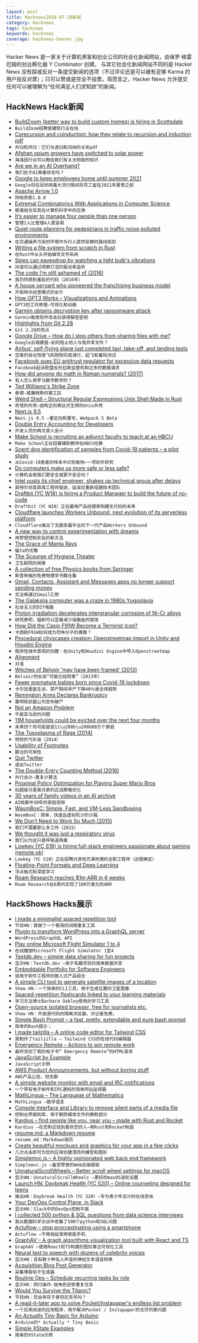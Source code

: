 ```yaml
---
layout: post
title: Hacknews2020-07-28新闻
category: Hacknews
tags: hacknews
keywords: hacknews
coverage: hacknews-banner.jpg
---
```


Hacker News 是一家关于计算机黑客和创业公司的社会化新闻网站，由保罗·格雷厄姆的创业孵化器 Y Combinator 创建。
与其它社会化新闻网站不同的是 Hacker News 没有踩或反对一条提交新闻的选项（不过评论还是可以被有足够 Karma 的用户投反对票）；只可以赞或是完全不投票。简而言之，Hacker News 允许提交任何可以被理解为“任何满足人们求知欲”的新闻。

## HackNews Hack新闻


- [BuildZoom (better way to build custom homes) is hiring in Scottsdale](https://jobs.lever.co/buildzoom)
- `BuildZoom招聘使建筑行业在线`
- [Corecursion and coinduction: how they relate to recursion and induction pdf](http://www.cl.cam.ac.uk/~mjcg/plans/Coinduction.pdf)
- `共归和共归：它们与递归和归纳的关系pdf`
- [Afghan opium growers have switched to solar power](https://www.bbc.com/news/science-environment-53450688)
- `海洛因行业可以教给我们有关太阳能的知识`
- [Are we in an AI Overhang?](https://www.lesswrong.com/posts/N6vZEnCn6A95Xn39p/are-we-in-an-ai-overhang)
- `我们处于AI悬垂状态吗？`
- [Google to keep employees home until summer 2021](https://www.wsj.com/articles/google-to-keep-employees-home-until-summer-2021-amid-coronavirus-pandemic-11595854201)
- `Google将在冠状病毒大流行期间将员工留在2021年夏季之前`
- [Apache Arrow 1.0](https://arrow.apache.org/blog/2020/07/24/1.0.0-release/)
- `阿帕奇箭1.0.0`
- [Extremal Combinatorics With Applications in Computer Science](https://rjlipton.wordpress.com/2020/07/27/a-brilliant-book-on-combinatorics/)
- `极值组合及其在计算机科学中的应用`
- [It’s easier to manage four people than one person](https://staysaasy.com/management/2020/07/24/Managing-One-Person.html)
- `管理1人比管理4人更容易`
- [Quiet route planning for pedestrians in traffic noise polluted environments](http://k1z.blog.uni-heidelberg.de/2020/07/15/quiet-route-planning-for-pedestrians-in-traffic-noise-polluted-environments/)
- `在交通噪声污染的环境中为行人提供安静的路线规划`
- [Writing a file system from scratch in Rust](https://blog.carlosgaldino.com/writing-a-file-system-from-scratch-in-rust.html)
- `在Rust中从头开始编写文件系统`
- [Spies can eavesdrop by watching a light bulb's vibrations](https://www.wired.com/story/lamphone-light-bulb-vibration-spying/)
- `间谍可以通过观察灯泡的振动来监听`
- [The code I’m still ashamed of (2016)](https://www.freecodecamp.org/news/the-code-im-still-ashamed-of-e4c021dff55e/)
- `我仍然感到羞耻的代码（2016年）`
- [A house servant who pioneered the franchising business model](https://thehustle.co/martha-matilda-harper-inventor-of-franchising/)
- `开拓特许经营模式的女仆`
- [How GPT3 Works – Visualizations and Animations](https://jalammar.github.io/how-gpt3-works-visualizations-animations/)
- `GPT3的工作原理–可视化和动画`
- [Garmin obtains decryption key after ransomware attack](https://news.sky.com/story/garmin-obtains-decryption-key-after-ransomware-attack-12036761)
- `Garmin勒索软件攻击后获得解密密钥`
- [Highlights from Git 2.28](https://github.blog/2020-07-27-highlights-from-git-2-28/)
- `Git 2.28的亮点`
- [Google Drive – How do I stop others from sharing files with me?](https://support.google.com/drive/thread/3708017?hl=en)
- `Google云端硬盘–如何阻止他人与我共享文件？`
- [Airbus' self-flying plane just completed taxi, take-off, and landing tests](https://www.businessinsider.com/airbus-completes-autonomous-taxi-take-off-and-landing-tests-2020-7)
- `空客的自动驾驶飞机刚刚完成滑行，起飞和着陆测试`
- [Facebook sues EU antitrust regulator for excessive data requests](https://www.reuters.com/article/us-eu-facebook-antitrust/facebook-sues-eu-antitrust-regulator-for-excessive-data-requests-idUSKCN24S2BN)
- `Facebook起诉欧盟反托拉斯监管机构过多的数据请求`
- [How did anyone do math in Roman numerals? (2017)](https://www.washingtoncitypaper.com/columns/straight-dope/article/20854121/how-did-anyone-do-math-in-roman-numerals)
- `有人怎么用罗马数字数学的？`
- [Ted Williams's Strike Zone](http://tedwilliams.com/_data/hzone.htm)
- `泰德·威廉姆斯的罢工区`
- [Weird Shell – Structural Regular Expressions Unix Shell Made in Rust](https://git.sr.ht/~tudor/rwsh)
- `奇怪的外壳–结构正则表达式生锈的Unix外壳`
- [Next.js 9.5](https://nextjs.org/blog/next-9-5)
- `Next.js 9.5 –重定向和重写，Webpack 5 Beta`
- [Double Entry Accounting for Developers](https://django-hordak.readthedocs.io/en/latest/accounting-for-developers.html)
- `开发人员的两次录入会计`
- [Make School is recruiting an adjunct faculty to teach at an HBCU](https://docs.google.com/document/d/1UgK8Lb8vQLPijElrQEl2t0bZqwu28xBdQRKAbjLj21Y/preview)
- `Make School正在招募辅助教师在HBCU任教`
- [Scent dog identification of samples from Covid-19 patients – a pilot study](https://bmcinfectdis.biomedcentral.com/articles/10.1186/s12879-020-05281-3)
- `从Covid-19患者的样本中识别香狗–一项初步研究`
- [Do computers make us more safe or less safe?](https://blog.computationalcomplexity.org/2020/07/do-computers-make-us-more-safe-or-less.html)
- `计算机会使我们更安全或更不安全吗？`
- [Intel ousts its chief engineer, shakes up technical group after delays](https://www.reuters.com/article/us-intel-reorganization/intel-ousts-its-chief-engineer-shakes-up-technical-group-after-delays-idUSKCN24S2O6)
- `英特尔将其首席工程师驱逐，延误后重新组建技术团队`
- [Draftbit (YC W18) is hiring a Product Manager to build the future of no-code](https://draftbit.com/jobs/product-manager)
- `Draftbit（YC W18）正在雇用产品经理来构建无代码的未来`
- [Cloudflare launches Workers Unbound, next evolution of its serverless platform](https://blog.cloudflare.com/introducing-workers-unbound/)
- `Cloudflare推出了无服务器平台的下一代产品Workers Unbound`
- [A new way to control experimentation with dreams](http://news.mit.edu/2020/targeted-dream-incubation-dormio-mit-media-lab-0721)
- `用梦想控制实验的新方法`
- [The Grace of Manta Rays](http://oceans.nautil.us/feature/590/the-grace-of-manta-rays)
- `蝠ta的优雅`
- [The Scourge of Hygiene Theater](https://www.theatlantic.com/ideas/archive/2020/07/scourge-hygiene-theater/614599/)
- `卫生剧院的祸害`
- [A collection of free Physics books from Springer](https://hnarayanan.github.io/springer-books/#Physics%20and%20Astronomy)
- `斯普林格的免费物理学书籍合集`
- [Gmail, Contacts, Assistant and Messages apps no longer support sending money](https://support.google.com/pay/answer/9868649?hl=en)
- `无法再通过Gmail汇款`
- [The Galaksija computer was a craze in 1980s Yugoslavia](https://tribunemag.co.uk/2020/07/make-your-own-self-managed-socialist-microcomputer)
- `社会主义的DIY电脑`
- [Proton irradiation decelerates intergranular corrosion of Ni-Cr alloys](https://www.nature.com/articles/s41467-020-17244-y)
- `研究表明，辐射可以显着减少熔融盐的腐蚀`
- [How Did the Casio F91W Become a Terrorist Icon?](https://reaperfeed.com/how-did-the-casio-f91w-become-a-terrorist-icon/)
- `卡西欧F91W如何成为恐怖分子的偶像？`
- [Procedural cityscapes creation: Openstreetmap import in Unity and Houdini Engine](http://stinaflodstrom.com/projects/osm/osm.html)
- `程序性城市景观的创建：在Unity和Houdini Engine中导入Openstreetmap`
- [Alignment](https://gazzini.com/essays/posts/alignment/)
- `对准`
- [Witches of Belvoir 'may have been framed' (2013)](https://www.bbc.com/news/uk-england-24748721)
- `Belvoir的女巫“可能已经陷害”（2013年）`
- [Fewer premature babies born since Covid-19 lockdown](https://www.cbc.ca/news/canada/calgary/fewer-premature-preterm-babies-born-during-pandemic-calgary-around-the-world-1.5665089)
- `卡尔加里医生说，禁产期间早产下降40％是全球趋势`
- [Remington Arms Declares Bankruptcy](https://www.wsj.com/articles/remington-arms-declares-bankruptcy-despite-surging-gun-demand-11595903187)
- `雷明顿武器公司宣布破产`
- [Not an Amazon Problem](https://www.tbray.org/ongoing/When/202x/2020/07/23/Not-an-Amazon-Problem)
- `不是亚马逊的问题`
- [11M households could be evicted over the next four months](https://www.fastcompany.com/90532305/11-million-households-could-be-evicted-over-the-next-four-months)
- `未来四个月可能驱逐11\u200b\u200b00万个家庭`
- [The Toxoplasma of Rage (2014)](https://slatestarcodex.com/2014/12/17/the-toxoplasma-of-rage/)
- `愤怒的弓形虫（2014）`
- [Usability of Footnotes](https://shkspr.mobi/blog/2020/07/usability-of-footnotes/)
- `脚注的可用性`
- [Quit Twitter](https://medium.com/swlh/why-you-should-quit-twitter-9b93396def2d)
- `退出Twitter`
- [The Double-Entry Counting Method (2016)](https://beancount.github.io/docs/the_double_entry_counting_method.html)
- `外行会计–重复计算法`
- [Proximal Policy Optimization for Playing Super Mario Bros](https://github.com/uvipen/Super-mario-bros-PPO-pytorch)
- `玩超级马里奥兄弟的近战策略优化`
- [30 years of family videos in an AI archive](https://blog.google/products/photos/30-years-family-videos-ai-archive/)
- `AI档案中30年的家庭视频`
- [WasmBoxC: Simple, Fast, and VM-Less Sandboxing](https://kripken.github.io/blog/wasm/2020/07/27/wasmboxc.html)
- `WasmBoxC：简单，快速且虚拟机少的沙箱`
- [We Don’t Need to Work So Much (2015)](https://www.newyorker.com/news/daily-comment/you-really-dont-need-to-work-so-much)
- `我们不需要那么多工作（2015）`
- [We thought it was just a respiratory virus](https://www.ucsf.edu/magazine/covid-body)
- `我们以为这只是呼吸道病毒`
- [Lowkey (YC S18) is hiring full-stack engineers passionate about gaming (remote ok)](https://lowkey.gg)
- `Lowkey（YC S18）正在招聘对游戏充满热情的全职工程师（远程确定）`
- [Floating-Point Formats and Deep Learning](https://eigenfoo.xyz/floating-point-deep-learning/)
- `浮点格式和深度学习`
- [Roam Research reaches $1m ARR in 6 weeks](https://www.indiehackers.com/post/roam-research-reaches-1m-arr-in-6-weeks-20faee74e6)
- `Roam Research在6周内实现了100万美元的ARR`


## HackShows Hacks展示

- [ I made a minimalist spaced repetition tool](https://memordo.com)
- `节目HN：我做了一个极简的间隔重复工具`
- [ Plugin to transform WordPress into a GraphQL server](https://github.com/GraphQLAPI/graphql-api)
- `WordPress的GraphQL API`
- [ Play online Microsoft Flight Simulator 1 to 4](https://github.com/s-macke/FSHistory)
- `在线播放Microsoft Flight Simulator 1至4`
- [ Textdb.dev – simple data sharing for fun projects](https://textdb.dev)
- `显示HN：Textdb.dev –用于有趣项目的简单数据共享`
- [ Embeddable Portfolio for Software Engineers](https://hyperlog.io)
- `适用于软件工程师的嵌入式产品组合`
- [ A simple CLI tool to generate satellite images of a location](https://github.com/plant99/felicette)
- `Show HN：一个简单的CLI工具，用于生成位置的卫星图像`
- [ Spaced-repetition flashcards linked to your learning materials](https://www.iDoRecall.com/)
- `学习方法博士Barbara Oakley使用的学习工具`
- [ Open-source isolated browser, free for journalists etc.](https://github.com/dosyago/BrowserGap)
- `Show HN：开放源代码的隔离浏览器，对记者免费。`
- [ Simple Bash Prompt – a fast, pretty, extendable and pure bash prompt](https://github.com/brujoand/sbp)
- `简单的Bash提示；`
- [ I made tailzilla – A online code editor for Tailwind CSS](https://tailzilla.app/)
- `我制作了tailzilla – Tailwind CSS的在线代码编辑器`
- [ Emergency Remote – Actions to win remote work](https://www.emergencyremote.com/emergencyremote)
- `最终添加了我的电子书“ Emergency Remote”的HTML版本`
- [ JavaScript by Example](https://paradite.github.io/jsbyexample/)
- `JavaScript示例`
- [ AWS Product Announcements, but without boring stuff](https://awsnews.info/)
- `AWS产品公告，但无聊`
- [ A simple website monitor with email and IRC notifications](https://olifant.io)
- `一个带有电子邮件和IRC通知的简单网站监视器`
- [ MathLingua – The Language of Mathematics](http://www.mathlingua.org/)
- `MathLingua –数学语言`
- [ Console Interface and Library to remove silent parts of a media file](https://github.com/lagmoellertim/unsilence)
- `控制台界面和库，用于删除媒体文件的静默部分`
- [ Kardius – find people like you, near you – made with Rust and Rocket](https://www.kardius.com/)
- `Kardius –在您附近找到喜欢您的人–用Rust和Rocket制造`
- [ resume.md: a Markdown resume](https://mike.place/2020/resume.md/)
- `resume.md：Markdown简历`
- [ Create beautiful mockups and graphics for your app in a few clicks](https://previewed.app/)
- `几次点击即可为您的应用创建漂亮的模型和图形`
- [ Simplemvc.js – A highly opinionated web back end framework](https://jeremyaboyd.com/post/simplemvc-js)
- `Simplemvc.js –备受赞誉的Web后端框架`
- [ UnnaturalScrollWheels – Better scroll wheel settings for macOS](https://github.com/ther0n/UnnaturalScrollWheels)
- `显示HN：UnnaturalScrollWheels –更好的macOS滚轮设置`
- [Launch HN: Daybreak Health (YC S20) – Online counseling designed for teens](item?id=23965855)
- `推出HN：Daybreak Health（YC S20）–专为青少年设计的在线咨询`
- [ Your DevOps Control Plane, in Slack](https://cto.ai/blog/slack-control-plane-for-devops-workflows/)
- `显示HN：Slack中的DevOps控制平面`
- [ I collected 500 python & SQL questions from data science interviews](https://platform.stratascratch.com)
- `我从数据科学访谈中收集了500个python和SQL问题`
- [ Actuflow – stop procrastinating using a smartphone](https://acture.app/)
- `Actuflow –不再拖延使用智能手机`
- [ GraphAV – A graph algorithms visualization tool built with React and TS](https://karimelghamry.github.io/GraphAV/)
- `GraphAV –使用React和TS构建的图形算法可视化工具`
- [ Neural text to speech with dozens of celebrity voices](http://vocodes.com)
- `显示HN：具有数十种名人声音的神经文本语音转换`
- [ Acquisition Blog Post Generator](https://thisstartupacquisitionannouncementdoesnotexist.ajnisbet.com/)
- `采集博客帖子生成器`
- [ Routine Ops – Schedule recurring tasks by role](https://routineops.com)
- `显示HN：例行操作-按角色安排重复任务`
- [ Would You Survive the Titanic?](https://www.gradio.app/hub/hub-titanic)
- `节目HN：您会幸存于泰坦尼克号吗？`
- [ A read-it-later app to solve Pocket/Instapaper's endless list problem](https://dayreads.com)
- `一个后来阅读的应用程序，用于解决Pocket / Instapaper的无尽列表问题`
- [ An *Actually* Tiny Basic for Arduino](https://github.com/trevorjay/atinybasic)
- `Arduino的* Actually * Tiny Basic`
- [ Simple XState Examples](https://bradwoods.io/guides/xstate)
- `简单的XState示例`

